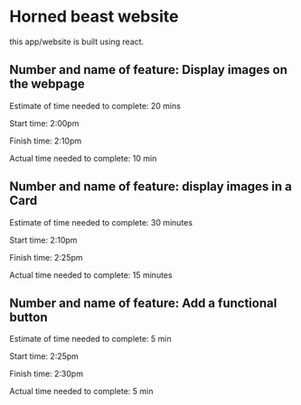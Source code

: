 # Horned beast website

this app/website is built using react.

## Number and name of feature: Display images on the webpage

Estimate of time needed to complete: 20 mins

Start time: 2:00pm

Finish time: 2:10pm

Actual time needed to complete: 10 min

## Number and name of feature: display images in a Card

Estimate of time needed to complete: 30 minutes

Start time: 2:10pm

Finish time: 2:25pm

Actual time needed to complete: 15 minutes

## Number and name of feature: Add a functional button

Estimate of time needed to complete: 5 min

Start time: 2:25pm

Finish time: 2:30pm

Actual time needed to complete: 5 min
